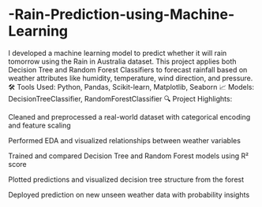 # -Rain-Prediction-using-Machine-Learning
I developed a machine learning model to predict whether it will rain tomorrow using the Rain in Australia dataset. This project applies both Decision Tree and Random Forest Classifiers to forecast rainfall based on weather attributes like humidity, temperature, wind direction, and pressure.
🛠️ Tools Used: Python, Pandas, Scikit-learn, Matplotlib, Seaborn
📈 Models: DecisionTreeClassifier, RandomForestClassifier
🔍 Project Highlights:

Cleaned and preprocessed a real-world dataset with categorical encoding and feature scaling

Performed EDA and visualized relationships between weather variables

Trained and compared Decision Tree and Random Forest models using R² score

Plotted predictions and visualized decision tree structure from the forest

Deployed prediction on new unseen weather data with probability insights
